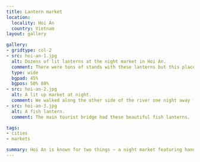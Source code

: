 ```yaml
---
title: Lantern market
location:
  locality: Hoi An
  country: Vietnam
layout: gallery

gallery:
- gridtype: col-2
- src: hoi-an-1.jpg
  alt: Dozens of lit lanterns at the night market in Hoi An.
  comment: There were tons of stands with these lanterns but this place was one of the biggest.
  type: wide
  bgpad: 45%
  bgpos: 50% 80%
- src: hoi-an-2.jpg
  alt: A lit up market at night.
  comment: We walked along the other side of the river one night away from the bustling market.
- src: hoi-an-3.jpg
  alt: A fish lantern.
  comment: The main tourist bridge had these beautiful fish lanterns.

tags:
- cities
- markets

summary: Hoi An is known for two things — a night market featuring hand-made silk lanterns, and its tailor shops.
---
```

